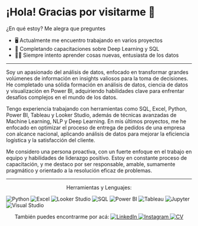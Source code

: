 # ¡Hola! Gracias por visitarme 🚀
¿En qué estoy? Me alegra que preguntes 

- 🖥️ Actualmente me encuentro trabajando en varios proyectos
- 📖 Completando capacitaciones sobre Deep Learning y SQL
- 🧑‍🚀 Siempre intento aprender cosas nuevas, entusiasta de los datos

---

Soy un apasionado del análisis de datos, enfocado en transformar grandes volúmenes de información en insights valiosos para la toma de decisiones. He completado una sólida formación en análisis de datos, ciencia de datos y visualización en Power BI, adquiriendo habilidades clave para enfrentar desafíos complejos en el mundo de los datos.

Tengo experiencia trabajando con herramientas como SQL, Excel, Python, Power BI, Tableau y Looker Studio, además de técnicas avanzadas de Machine Learning, NLP y Deep Learning. En mis últimos proyectos, me he enfocado en optimizar el proceso de entrega de pedidos de una empresa con alcance nacional, aplicando análisis de datos para mejorar la eficiencia logística y la satisfacción del cliente.

Me considero una persona proactiva, con un fuerte enfoque en el trabajo en equipo y habilidades de liderazgo positivo. Estoy en constante proceso de capacitación, y me destaco por ser responsable, amable, sumamente pragmático y orientado a la resolución eficaz de problemas.

---

<p align="center">
  Herramientas y Lenguajes:

![Python](https://img.shields.io/badge/Python-3776AB?style=flat-square&logo=python&logoColor=white) 
![Excel](https://img.shields.io/badge/Excel-217346?style=flat-square&logo=microsoft-excel&logoColor=white)
![Looker Studio](https://img.shields.io/badge/Looker%20Studio-4285F4?style=flat-square&logo=looker&logoColor=white)
![SQL](https://img.shields.io/badge/SQL-4479A1?style=flat-square&logo=postgresql&logoColor=white) 
![Power BI](https://img.shields.io/badge/Power_BI-F2C811?style=flat-square&logo=power-bi&logoColor=black) 
![Tableau](https://img.shields.io/badge/Tableau-E97627?style=flat-square&logo=tableau&logoColor=white) 
![Jupyter](https://img.shields.io/badge/Jupyter-F37626?style=flat-square&logo=jupyter&logoColor=white)
![Visual Studio](https://img.shields.io/badge/Visual%20Studio-5C2D91?style=flat-square&logo=visual-studio&logoColor=white)
</p>


<p align="center">
  También puedes encontrarme por acá:

 <a href="https://www.linkedin.com/in/pablo-baez-/">
    <img src="https://img.shields.io/badge/LinkedIn-blue?style=flat-square&logo=linkedin" alt="LinkedIn">
 <a href="https://www.instagram.com/pablito.b314/">
    <img src="https://img.shields.io/badge/Instagram-E4405F?style=flat-square&logo=instagram&logoColor=white" alt="Instagram">
 <a href="https://drive.google.com/file/d/1Ea7o18vDCNVg5ie8Q9DArg4P5-TjyJmC/view?usp=drive_link">
    <img src="https://img.shields.io/badge/Mi%20CV%20en%20PDF-FF5733?style=flat-square&logo=adobe-acrobat-reader&logoColor=white" alt="CV">
  </a>
</p>
    

